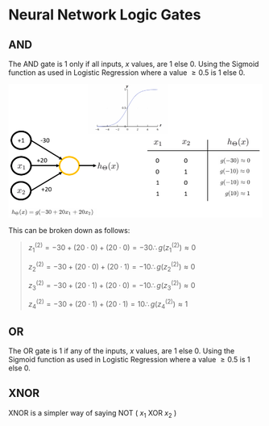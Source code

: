 # Neural Network Logic Gates

## AND

The AND gate is 1 only if all inputs, $x$ values, are 1 else 0. Using the Sigmoid function as used in Logistic Regression where a value $\geq0.5$ is $1$ else $0$.

![Logic Gate AND](../images/logic-gate-and-ex.png)

This can be broken down as follows:

> $z^{(2)}_1=-30+(20\cdot0)+(20\cdot0)=-30\therefore g(z^{(2)}_1)\approx0$
>
> $z^{(2)}_2=-30+(20\cdot0)+(20\cdot1)=-10\therefore g(z^{(2)}_2)\approx0$
>
> $z^{(2)}_3=-30+(20\cdot1)+(20\cdot0)=-10\therefore g(z^{(2)}_3)\approx0$
>
> $z^{(2)}_4=-30+(20\cdot1)+(20\cdot1)=10\therefore g(z^{(2)}_4)\approx1$

## OR

The OR gate is 1 if any of the inputs, $x$ values, are 1 else 0. Using the Sigmoid function as used in Logistic Regression where a value $\geq0.5$ is $1$ else $0$.

## XNOR

XNOR is a simpler way of saying NOT ( $x_1$ XOR $x_2$ )

